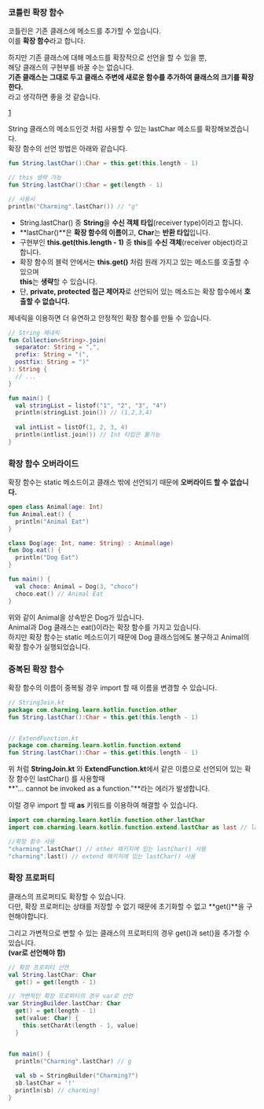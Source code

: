 ### **코틀린 확장 함수**

코틀린은 기존 클래스에 메소드를 추가할 수 있습니다.  
이를 **확장 함수**라고 합니다.

하지만 기존 클래스에 대해 메소드를 확장적으로 선언을 할 수 있을 뿐,  
해당 클래스의 구현부를 바꿀 수는 없습니다.  
**기존 클래스는 그대로 두고 클래스 주변에 새로운 함수를 추가하여 클래스의 크기를 확장한다.**  
라고 생각하면 좋을 것 같습니다.

[1](./1.png)

String 클래스의 메소드인것 처럼 사용할 수 있는 lastChar 메소드를 확장해보겠습니다.  
확장 함수의 선언 방법은 아래와 같습니다.

```kotlin
fun String.lastChar():Char = this.get(this.length - 1)

// this 생략 가능
fun String.lastChar():Char = get(length - 1)

// 사용시
println("Charming".lastChar()) // "g"
```

-   String.lastChar() 중 **String**을 **수신 객체 타입**(receiver type)이라고 합니다.
-   **lastChar()**은 **확장 함수의 이름이**고, **Char**는 **반환 타입**입니다.
-   구현부인 **this.get(this.length - 1)** 중 **this**를 **수신 객체**(receiver object)라고 합니다.
-   확장 함수의 블럭 안에서는 **this.get()** 처럼 원래 가지고 있는 메소드를 호출할 수 있으며  
    **this**는 **생략**할 수 있습니다.
-   단, **private, protected 접근 제어자**로 선언되어 있는 메소드는 확장 함수에서 **호출할 수 없습니다.**

제네릭을 이용하면 더 유연하고 안정적인 확장 함수를 만들 수 있습니다.

```kotlin
// String 제네릭
fun Collection<String>.join(
  separator: String = ",",
  prefix: String = "(",
  postfix: String = ")"
): String {
  // ...
}

fun main() {
  val stringList = listof("1", "2", "3", "4")
  println(stringList.join()) // (1,2,3,4)
  
  val intList = listOf(1, 2, 3, 4)
  println(intlist.join()) // Int 타입은 불가능
}
```

### **확장 함수 오버라이드**

확장 함수는 static 메소드이고 클래스 밖에 선언되기 때문에 **오버라이드 할 수 없습니다.**

```kotlin
open class Animal(age: Int)
fun Animal.eat() {
  println("Animal Eat")
}

class Dog(age: Int, name: String) : Animal(age)
fun Dog.eat() {
  println("Dog Eat")
}

fun main() {
  val choco: Animal = Dog(3, "choco")
  choco.eat() // Animal Eat
}
```

위와 같이 Animal을 상속받은 Dog가 있습니다.  
Animal과 Dog 클래스는 eat()이라는 확장 함수를 가지고 있습니다.  
하지만 확장 함수는 static 메소드이기 때문에 Dog 클래스임에도 불구하고 Animal의 확장 함수가 실행되었습니다.

### **중복된 확장 함수**

확장 함수의 이름이 중복될 경우 import 할 때 이름을 변경할 수 있습니다.

```kotlin
// StringJoin.kt
package com.charming.learn.kotlin.function.other
fun String.lastChar():Char = this.get(this.length - 1)


// ExtendFunction.kt
package com.charming.learn.kotlin.function.extend
fun String.lastChar():Char = this.get(this.length - 1)
```

위 처럼 **StringJoin.kt** 와 **ExtendFunction.kt**에서 같은 이름으로 선언되어 있는 확장 함수인 lastChar() 를 사용할때  
**"... cannot be invoked as a function."**라는 에러가 발생합니다.

이럴 경우 import 할 때 **as** 키워드를 이용하여 해결할 수 있습니다.

```kotlin
import com.charming.learn.kotlin.function.other.lastChar
import com.charming.learn.kotlin.function.extend.lastChar as last // last 로 이름을 변경

//확장 함수 사용
"charming".lastChar() // other 패키지에 있는 lastChar() 사용
"charming".last() // extend 패키지에 있는 lastChar() 사용
```

### **확장 프로퍼티**

클래스의 프로퍼티도 확장할 수 있습니다.  
다만, 확장 프로퍼티는 상태를 저장할 수 없기 때문에 초기화할 수 없고 **get()**을 구현해야합니다.

그리고 가변적으로 변할 수 있는 클래스의 프로퍼티의 경우 get()과 set()을 추가할 수 있습니다.  
**(var로 선언해야 함)**

```kotlin
// 확장 프로퍼티 선언
val String.lastChar: Char
  get() = get(length - 1)

// 가변적인 확장 프로퍼티의 경우 var로 선언
var StringBuilder.lastChar: Char
  get() = get(length - 1)
  set(value: Char) {
  	this.setCharAt(length - 1, value)
  }


fun main() {
  println("Charming".lastChar) // g
  
  val sb = StringBuilder("Charming?")
  sb.lastChar = '!'
  println(sb) // charming!
}
```